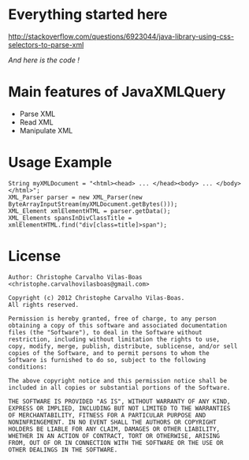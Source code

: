 # Everything started here

http://stackoverflow.com/questions/6923044/java-library-using-css-selectors-to-parse-xml

*And here is the code !*

# Main features of JavaXMLQuery

- Parse XML
- Read XML
- Manipulate XML

# Usage Example

    String myXMLDocument = "<html><head> ... </head><body> ... </body></html>";
    XML_Parser parser = new XML_Parser(new ByteArrayInputStream(myXMLDocument.getBytes()));
    XML_Element xmlElementHTML = parser.getData();
    XML_Elements spansInDivClassTitle = xmlElementHTML.find("div[class=title]>span");


# License

    Author: Christophe Carvalho Vilas-Boas <christophe.carvalhovilasboas@gmail.com>

    Copyright (c) 2012 Christophe Carvalho Vilas-Boas.
    All rights reserved.

    Permission is hereby granted, free of charge, to any person
    obtaining a copy of this software and associated documentation
    files (the "Software"), to deal in the Software without
    restriction, including without limitation the rights to use,
    copy, modify, merge, publish, distribute, sublicense, and/or sell
    copies of the Software, and to permit persons to whom the
    Software is furnished to do so, subject to the following
    conditions:

    The above copyright notice and this permission notice shall be
    included in all copies or substantial portions of the Software.

    THE SOFTWARE IS PROVIDED "AS IS", WITHOUT WARRANTY OF ANY KIND,
    EXPRESS OR IMPLIED, INCLUDING BUT NOT LIMITED TO THE WARRANTIES
    OF MERCHANTABILITY, FITNESS FOR A PARTICULAR PURPOSE AND
    NONINFRINGEMENT. IN NO EVENT SHALL THE AUTHORS OR COPYRIGHT
    HOLDERS BE LIABLE FOR ANY CLAIM, DAMAGES OR OTHER LIABILITY,
    WHETHER IN AN ACTION OF CONTRACT, TORT OR OTHERWISE, ARISING
    FROM, OUT OF OR IN CONNECTION WITH THE SOFTWARE OR THE USE OR
    OTHER DEALINGS IN THE SOFTWARE.

